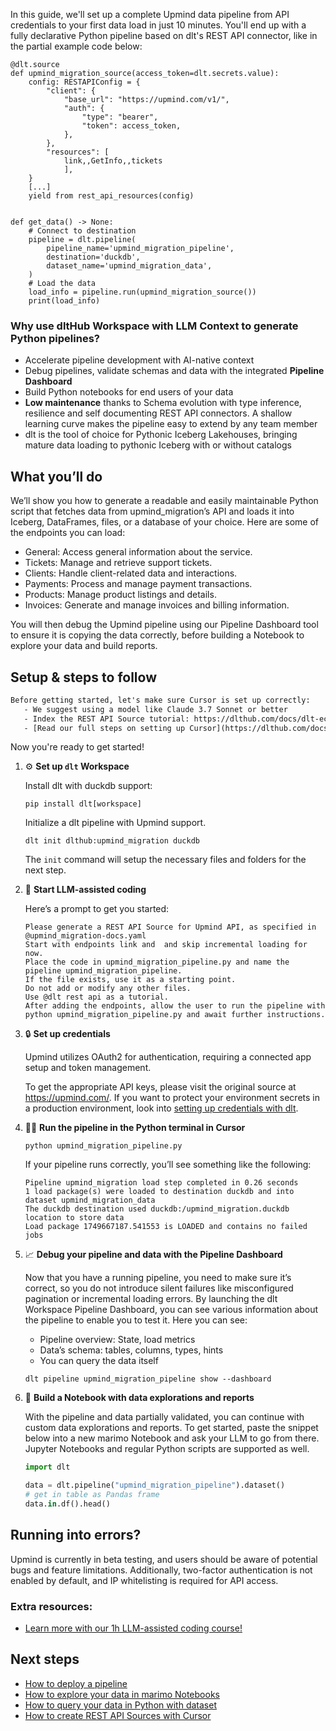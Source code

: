 In this guide, we'll set up a complete Upmind data pipeline from API credentials to your first data load in just 10 minutes. You'll end up with a fully declarative Python pipeline based on dlt's REST API connector, like in the partial example code below:

```python-outcome
@dlt.source
def upmind_migration_source(access_token=dlt.secrets.value):
    config: RESTAPIConfig = {
        "client": {
            "base_url": "https://upmind.com/v1/",
            "auth": {
                "type": "bearer",
                "token": access_token,
            },
        },
        "resources": [
            link,,GetInfo,,tickets
            ],
    }
    [...]
    yield from rest_api_resources(config)


def get_data() -> None:
    # Connect to destination
    pipeline = dlt.pipeline(
        pipeline_name='upmind_migration_pipeline',
        destination='duckdb',
        dataset_name='upmind_migration_data', 
    )
    # Load the data
    load_info = pipeline.run(upmind_migration_source())
    print(load_info) 
```

### Why use dltHub Workspace with LLM Context to generate Python pipelines?

- Accelerate pipeline development with AI-native context
- Debug pipelines, validate schemas and data with the integrated **Pipeline Dashboard**
- Build Python notebooks for end users of your data
- **Low maintenance** thanks to Schema evolution with type inference, resilience and self documenting REST API connectors. A shallow learning curve makes the pipeline easy to extend by any team member
- dlt is the tool of choice for Pythonic Iceberg Lakehouses, bringing mature data loading to pythonic Iceberg with or without catalogs

## What you’ll do

We’ll show you how to generate a readable and easily maintainable Python script that fetches data from upmind_migration’s API and loads it into Iceberg, DataFrames, files, or a database of your choice. Here are some of the endpoints you can load:

- General: Access general information about the service.
- Tickets: Manage and retrieve support tickets.
- Clients: Handle client-related data and interactions.
- Payments: Process and manage payment transactions.
- Products: Manage product listings and details.
- Invoices: Generate and manage invoices and billing information.

You will then debug the Upmind pipeline using our Pipeline Dashboard tool to ensure it is copying the data correctly, before building a Notebook to explore your data and build reports.

## Setup & steps to follow

```default
Before getting started, let's make sure Cursor is set up correctly:
   - We suggest using a model like Claude 3.7 Sonnet or better
   - Index the REST API Source tutorial: https://dlthub.com/docs/dlt-ecosystem/verified-sources/rest_api/ and add it to context as **@dlt rest api**
   - [Read our full steps on setting up Cursor](https://dlthub.com/docs/dlt-ecosystem/llm-tooling/cursor-restapi#23-configuring-cursor-with-documentation)
```

Now you're ready to get started!

1. ⚙️ **Set up `dlt` Workspace**
    
    Install dlt with duckdb support:
    ```shell
    pip install dlt[workspace]
    ```

    Initialize a dlt pipeline with Upmind support.
    ```shell
    dlt init dlthub:upmind_migration duckdb
    ```

    The `init` command will setup the necessary files and folders for the next step.
    
2. 🤠 **Start LLM-assisted coding**
    
    Here’s a prompt to get you started:
    
    ```prompt
    Please generate a REST API Source for Upmind API, as specified in @upmind_migration-docs.yaml 
    Start with endpoints link and  and skip incremental loading for now. 
    Place the code in upmind_migration_pipeline.py and name the pipeline upmind_migration_pipeline. 
    If the file exists, use it as a starting point. 
    Do not add or modify any other files. 
    Use @dlt rest api as a tutorial. 
    After adding the endpoints, allow the user to run the pipeline with python upmind_migration_pipeline.py and await further instructions.
    ```

    
3. 🔒 **Set up credentials** 
    
    Upmind utilizes OAuth2 for authentication, requiring a connected app setup and token management.
    
    To get the appropriate API keys, please visit the original source at https://upmind.com/.
    If you want to protect your environment secrets in a production environment, look into [setting up credentials with dlt](https://dlthub.com/docs/walkthroughs/add_credentials).
    
4. 🏃‍♀️ **Run the pipeline in the Python terminal in Cursor**
    
    ```shell
    python upmind_migration_pipeline.py
    ```
    
    If your pipeline runs correctly, you’ll see something like the following:
    
    ```shell
    Pipeline upmind_migration load step completed in 0.26 seconds
    1 load package(s) were loaded to destination duckdb and into dataset upmind_migration_data
    The duckdb destination used duckdb:/upmind_migration.duckdb location to store data
    Load package 1749667187.541553 is LOADED and contains no failed jobs
    ```
    
5. 📈 **Debug your pipeline and data with the Pipeline Dashboard**

    Now that you have a running pipeline, you need to make sure it’s correct, so you do not introduce silent failures like misconfigured pagination or incremental loading errors. By launching the dlt Workspace Pipeline Dashboard, you can see various information about the pipeline to enable you to test it. Here you can see:
    - Pipeline overview: State, load metrics
    - Data’s schema: tables, columns, types, hints
    - You can query the data itself
    
    ```shell
    dlt pipeline upmind_migration_pipeline show --dashboard
    ```
    
6. 🐍 **Build a Notebook with data explorations and reports**

    With the pipeline and data partially validated, you can continue with custom data explorations and reports. To get started, paste the snippet below into a new marimo Notebook and ask your LLM to go from there. Jupyter Notebooks and regular Python scripts are supported as well.

    
    ```python
    import dlt

   data = dlt.pipeline("upmind_migration_pipeline").dataset()
   # get in table as Pandas frame
   data.in.df().head()
    ```

## Running into errors?

Upmind is currently in beta testing, and users should be aware of potential bugs and feature limitations. Additionally, two-factor authentication is not enabled by default, and IP whitelisting is required for API access.

### Extra resources:

- [Learn more with our 1h LLM-assisted coding course!](https://www.youtube.com/watch?v=GGid70rnJuM)

## Next steps

- [How to deploy a pipeline](https://dlthub.com/docs/walkthroughs/deploy-a-pipeline)
- [How to explore your data in marimo Notebooks](https://dlthub.com/docs/general-usage/dataset-access/marimo)
- [How to query your data in Python with dataset](https://dlthub.com/docs/general-usage/dataset-access/dataset)
- [How to create REST API Sources with Cursor](https://dlthub.com/docs/dlt-ecosystem/llm-tooling/cursor-restapi)